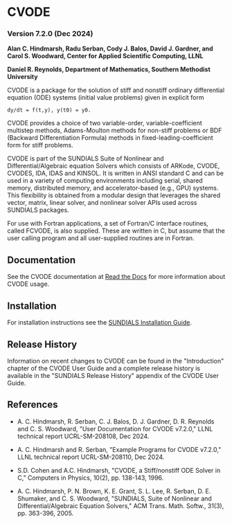 # CVODE
### Version 7.2.0 (Dec 2024)

**Alan C. Hindmarsh, Radu Serban, Cody J. Balos, David J. Gardner,
  and Carol S. Woodward, Center for Applied Scientific Computing, LLNL**

**Daniel R. Reynolds, Department of Mathematics, Southern Methodist University**

CVODE is a package for the solution of stiff and nonstiff ordinary differential
equation (ODE) systems (initial value problems) given in explicit form
```
dy/dt = f(t,y), y(t0) = y0.
```
CVODE provides a choice of two variable-order, variable-coefficient multistep
methods, Adams-Moulton methods for non-stiff problems or BDF (Backward
Differentiation Formula) methods in fixed-leading-coefficient form for stiff
problems.

CVODE is part of the SUNDIALS Suite of Nonlinear and Differential/Algebraic
equation Solvers which consists of ARKode, CVODE, CVODES, IDA, IDAS and KINSOL.
It is written in ANSI standard C and can be used in a variety of computing
environments including serial, shared memory, distributed memory, and
accelerator-based (e.g., GPU) systems. This flexibility is obtained from a
modular design that leverages the shared vector, matrix, linear solver, and
nonlinear solver APIs used across SUNDIALS packages.

For use with Fortran applications, a set of Fortran/C interface routines, called
FCVODE, is also supplied. These are written in C, but assume that the user
calling program and all user-supplied routines are in Fortran.

## Documentation

See the CVODE documentation at [Read the Docs](https://sundials.readthedocs.io/en/latest/cvode)
for more information about CVODE usage.

## Installation

For installation instructions see the
[SUNDIALS Installation Guide](https://sundials.readthedocs.io/en/latest/Install_link.html).

## Release History

Information on recent changes to CVODE can be found in the "Introduction"
chapter of the CVODE User Guide and a complete release history is available in
the "SUNDIALS Release History" appendix of the CVODE User Guide.

## References

* A. C. Hindmarsh, R. Serban, C. J. Balos, D. J. Gardner, D. R. Reynolds
  and C. S. Woodward, "User Documentation for CVODE v7.2.0,"
  LLNL technical report UCRL-SM-208108, Dec 2024.

* A. C. Hindmarsh and R. Serban, "Example Programs for CVODE v7.2.0,"
  LLNL technical report UCRL-SM-208110, Dec 2024.

* S.D. Cohen and A.C. Hindmarsh, "CVODE, a Stiff/nonstiff ODE Solver in C,"
  Computers in Physics, 10(2), pp. 138-143, 1996.

* A. C. Hindmarsh, P. N. Brown, K. E. Grant, S. L. Lee, R. Serban,
  D. E. Shumaker, and C. S. Woodward, "SUNDIALS, Suite of Nonlinear and
  Differential/Algebraic Equation Solvers," ACM Trans. Math. Softw.,
  31(3), pp. 363-396, 2005.
